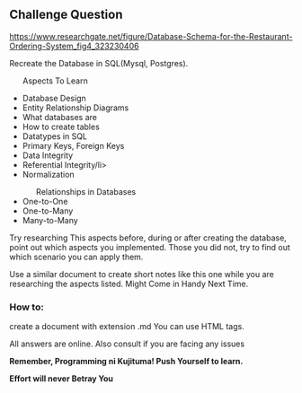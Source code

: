 ## Challenge Question
https://www.researchgate.net/figure/Database-Schema-for-the-Restaurant-Ordering-System_fig4_323230406

Recreate the Database in SQL(Mysql, Postgres).

<ul>
<p> Aspects To Learn </p>
<li>Database Design</li>
<li>Entity Relationship Diagrams</li>
<li>What databases are</li>
<li>How to create tables</li>
<li>Datatypes in SQL </li>
<li>Primary Keys, Foreign Keys</li>
<li>Data Integrity</li>
<li>Referential Integrity/li>
<li>Normalization</li>
<ol>Relationships in Databases</ol>
    <li>One-to-One</li>
    <li>One-to-Many</li>
    <li>Many-to-Many</li>
</ul>

Try researching This aspects before, during or after creating the database, point out which aspects you implemented. Those you did not, try to find out which scenario you can apply them.

Use a similar document to create short notes like this one while you are researching the aspects listed. Might Come in Handy Next Time. 

### How to:
create a document with extension .md
You can use HTML tags.


All answers are online. Also consult if you are facing any issues

<strong>Remember, Programming ni Kujituma! Push Yourself to learn.</strong>


<Strong>Effort will never Betray You</Strong>
